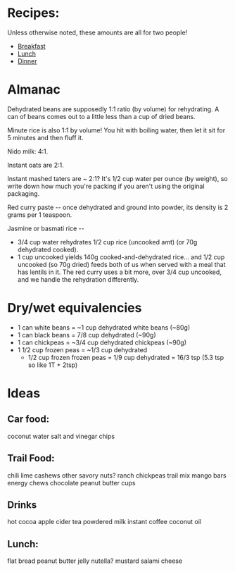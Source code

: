 # Recipes:

Unless otherwise noted, these amounts are all for two people!

- [Breakfast](./breakfast.md)
- [Lunch](./lunch.md)
- [Dinner](./dinner.md)

# Almanac

Dehydrated beans are supposedly 1:1 ratio (by volume) for rehydrating. A can of beans comes out to a little less than a cup of dried beans.

Minute rice is also 1:1 by volume! You hit with boiling water, then let it sit for 5 minutes and then fluff it.

Nido milk: 4:1.

Instant oats are 2:1.

Instant mashed taters are ~ 2:1? It's 1/2 cup water per ounce (by weight), so write down how much you're packing if you aren't using the original packaging.

Red curry paste -- once dehydrated and ground into powder, its density is 2 grams per 1 teaspoon.

Jasmine or basmati rice --
- 3/4 cup water rehydrates 1/2 cup rice (uncooked amt) (or 70g dehydrated cooked).
- 1 cup uncooked yields 140g cooked-and-dehydrated rice... and 1/2 cup uncooked (so 70g dried) feeds both of us when served with a meal that has lentils in it. The red curry uses a bit more, over 3/4 cup uncooked, and we handle the rehydration differently.


# Dry/wet equivalencies

- 1 can white beans = ~1 cup dehydrated white beans (~80g)
- 1 can black beans = 7/8 cup dehydrated (~90g)
- 1 can chickpeas = ~3/4 cup dehydrated chickpeas (~90g)
- 1 1/2 cup frozen peas = ~1/3 cup dehydrated
  - 1/2 cup frozen frozen peas = 1/9 cup dehydrated  = 16/3 tsp (5.3 tsp so like 1T + 2tsp)

# Ideas

Car food:
---

coconut water
salt and vinegar chips

Trail Food:
---

chili lime cashews
other savory nuts?
ranch chickpeas
trail mix
mango
bars
energy chews
chocolate
peanut butter cups

Drinks
---

hot cocoa
apple cider
tea
powdered milk
instant coffee
coconut oil

Lunch:
---

flat bread
peanut butter
jelly
nutella?
mustard
salami
cheese


